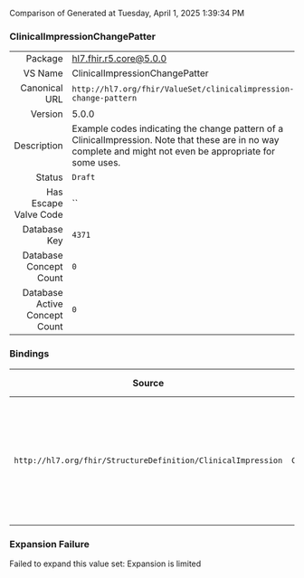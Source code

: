 Comparison of 
Generated at Tuesday, April 1, 2025 1:39:34 PM

### ClinicalImpressionChangePatter

|      |     |
| ---: | --- |
| Package | hl7.fhir.r5.core@5.0.0 |
| VS Name | ClinicalImpressionChangePatter |
| Canonical URL | `http://hl7.org/fhir/ValueSet/clinicalimpression-change-pattern` |
| Version | 5.0.0 |
| Description | Example codes indicating the change pattern of a ClinicalImpression. Note that these are in no way complete and might not even be appropriate for some uses. |
| Status | `Draft` |
| Has Escape Valve Code | `` |
| Database Key | `4371` |
| Database Concept Count | `0` |
| Database Active Concept Count | `0` |
### Bindings

| Source | Element | Binding | Strength | Element Short |
| ------ | ------- | ------- | -------- | ------------- |
| `http://hl7.org/fhir/StructureDefinition/ClinicalImpression` | `ClinicalImpression.changePattern` | `http://hl7.org/fhir/ValueSet/clinicalimpression-change-pattern` | `Example` | Change in the status/pattern of a subject's condition since previously assessed, such as worsening, improving, or no change |

### Expansion Failure

Failed to expand this value set: Expansion is limited
